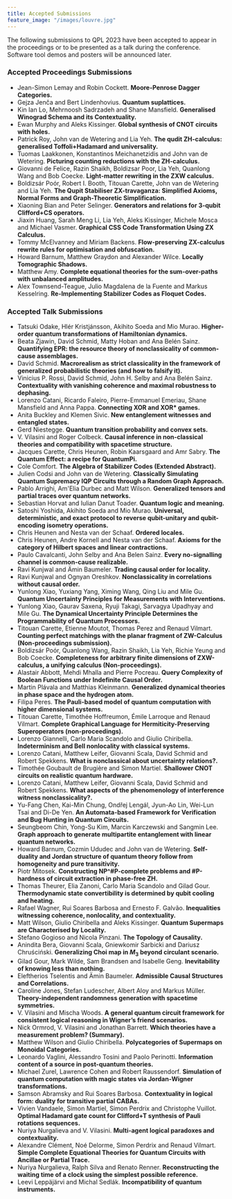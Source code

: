```yaml
---
title: Accepted Submissions
feature_image: "/images/louvre.jpg"
---
```


The following submissions to QPL 2023 have been accepted to appear in the proceedings or to be presented as a talk during the conference.  Software tool demos and posters will be announced later. 

### Accepted Proceedings Submissions

* Jean-Simon Lemay and Robin Cockett. **Moore-Penrose Dagger Categories.**
* Gejza Jenča and Bert Lindenhovius. **Quantum suplattices.**
* Kin Ian Lo, Mehrnoosh Sadrzadeh and Shane Mansfield. **Generalised Winograd Schema and its Contextuality.**
* Ewan Murphy and Aleks Kissinger. **Global synthesis of CNOT circuits with holes.**
* Patrick Roy, John van de Wetering and Lia Yeh. **The qudit ZH-calculus: generalised Toffoli+Hadamard and universality.**
* Tuomas Laakkonen, Konstantinos Meichanetzidis and John van de Wetering. **Picturing counting reductions with the ZH-calculus.**
* Giovanni de Felice, Razin Shaikh, Boldizsar Poor, Lia Yeh, Quanlong Wang and Bob Coecke. **Light-matter rewriting in the ZXW calculus.**
* Boldizsár Poór, Robert I. Booth, Titouan Carette, John van de Wetering and Lia Yeh. **The Qupit Stabiliser ZX-travaganza: Simplified Axioms, Normal Forms and Graph-Theoretic Simplification.**
* Xiaoning Bian and Peter Selinger. **Generators and relations for 3-qubit Clifford+CS operators.**
* Jiaxin Huang, Sarah Meng Li, Lia Yeh, Aleks Kissinger, Michele Mosca and Michael Vasmer. **Graphical CSS Code Transformation Using ZX Calculus.**
* Tommy McElvanney and Miriam Backens. **Flow-preserving ZX-calculus rewrite rules for optimisation and obfuscation.**
* Howard Barnum, Matthew Graydon and Alexander Wilce. **Locally Tomographic Shadows.**
* Matthew Amy. **Complete equational theories for the sum-over-paths with unbalanced amplitudes.**
* Alex Townsend-Teague, Julio Magdalena de la Fuente and Markus Kesselring. **Re-Implementing Stabilizer Codes as Floquet Codes.**

### Accepted Talk Submissions

* Tatsuki Odake, Hlér Kristjánsson, Akihito Soeda and Mio Murao. **Higher-order quantum transformations of Hamiltonian dynamics.**
* Beata Zjawin, David Schmid, Matty Hoban and Ana Belén Sainz. **Quantifying EPR: the resource theory of nonclassicality of common-cause assemblages.**
* David Schmid. **Macrorealism as strict classicality in the framework of generalized probabilistic theories (and how to falsify it).**
* Vinicius P. Rossi, David Schmid, John H. Selby and Ana Belén Sainz. **Contextuality with vanishing coherence and maximal robustness to dephasing.**
* Lorenzo Catani, Ricardo Faleiro, Pierre-Emmanuel Emeriau, Shane Mansfield and Anna Pappa. **Connecting XOR and XOR\* games.**
* Anita Buckley and Klemen Sivic. **New entanglement witnesses and entangled states.**
* Gerd Niestegge. **Quantum transition probability and convex sets.**
* V. Vilasini and Roger Colbeck. **Causal inference in non-classical theories and compatibility with spacetime structure.**
* Jacques Carette, Chris Heunen, Robin Kaarsgaard and Amr Sabry. **The Quantum Effect: a recipe for QuantumPi.**
* Cole Comfort. **The Algebra of Stabilizer Codes (Extended Abstract).**
* Julien Codsi and John van de Wetering. **Classically Simulating Quantum Supremacy IQP Circuits through a Random Graph Approach.**
* Pablo Arrighi, Am'Elia Durbec and Matt Wilson. **Generalized tensors and partial traces over quantum networks.**
* Sebastian Horvat and Iulian Danut Toader. **Quantum logic and meaning.**
* Satoshi Yoshida, Akihito Soeda and Mio Murao. **Universal, deterministic, and exact protocol to reverse qubit-unitary and qubit-encoding isometry operations.**
* Chris Heunen and Nesta van der Schaaf. **Ordered locales.**
* Chris Heunen, Andre Kornell and Nesta van der Schaaf. **Axioms for the category of Hilbert spaces and linear contractions.**
* Paulo Cavalcanti, John Selby and Ana Belen Sainz. **Every no-signalling channel is common-cause realizable.**
* Ravi Kunjwal and Ämin Baumeler. **Trading causal order for locality.**
* Ravi Kunjwal and Ognyan Oreshkov. **Nonclassicality in correlations without causal order.**
* Yunlong Xiao, Yuxiang Yang, Ximing Wang, Qing Liu and Mile Gu. **Quantum Uncertainty Principles for Measurements with Interventions.**
* Yunlong Xiao, Gaurav Saxena, Ryuji Takagi, Sarvagya Upadhyay and Mile Gu. **The Dynamical Uncertainty Principle Determines the Programmability of Quantum Processors.**
* Titouan Carette, Etienne Moutot, Thomas Perez and Renaud Vilmart. **Counting perfect matchings with the planar fragment of ZW-Calculus (Non-proceedings submission).**
* Boldizsár Poór, Quanlong Wang, Razin Shaikh, Lia Yeh, Richie Yeung and Bob Coecke. **Completeness for arbitrary finite dimensions of ZXW-calculus, a unifying calculus (Non-proceedings).**
* Alastair Abbott, Mehdi Mhalla and Pierre Pocreau. **Query Complexity of Boolean Functions under Indefinite Causal Order.**
* Martin Plávala and Matthias Kleinmann. **Generalized dynamical theories in phase space and the hydrogen atom.**
* Filipa Peres. **The Pauli-based model of quantum computation with higher dimensional systems.**
* Titouan Carette, Timothée Hoffreumon, Émile Larroque and Renaud Vilmart. **Complete Graphical Language for Hermiticity-Preserving Superoperators (non-proceedings).**
* Lorenzo Giannelli, Carlo Maria Scandolo and Giulio Chiribella. **Indeterminism and Bell nonlocality with classical systems.**
* Lorenzo Catani, Matthew Leifer, Giovanni Scala, David Schmid and Robert Spekkens. **What is nonclassical about uncertainty relations?.**
* Timothée Goubault de Brugière and Simon Martiel. **Shallower CNOT circuits on realistic quantum hardware.**
* Lorenzo Catani, Matthew Leifer, Giovanni Scala, David Schmid and Robert Spekkens. **What aspects of the phenomenology of interference witness nonclassicality?.**
* Yu-Fang Chen, Kai-Min Chung, Ondřej Lengál, Jyun-Ao Lin, Wei-Lun Tsai and Di-De Yen. **An Automata-based Framework for Verification and Bug Hunting in Quantum Circuits.**
* Seungbeom Chin, Yong-Su Kim, Marcin Karczewski and Sangmin Lee. **Graph approach to generate multipartite entanglement with linear quantum networks.**
* Howard Barnum, Cozmin Ududec and John van de Wetering. **Self-duality and Jordan structure of quantum theory follow from homogeneity and pure transitivity.**
* Piotr Mitosek. **Constructing NP^#P-complete problems and #P-hardness of circuit extraction in phase-free ZH.**
* Thomas Theurer, Elia Zanoni, Carlo Maria Scandolo and Gilad Gour. **Thermodynamic state convertibility is determined by qubit cooling and heating.**
* Rafael Wagner, Rui Soares Barbosa and Ernesto F. Galvão. **Inequalities witnessing coherence, nonlocality, and contextuality.**
* Matt Wilson, Giulio Chiribella and Aleks Kissinger. **Quantum Supermaps are Characterised by Locality.**
* Stefano Gogioso and Nicola Pinzani. **The Topology of Causality.**
* Anindita Bera, Giovanni Scala, Gniewkomir Sarbicki and Dariusz Chruściński. **Generalizing Choi map in $M_3$ beyond circulant scenario.**
* Gilad Gour, Mark Wilde, Sam Brandsen and Isabelle Geng. **Inevitability of knowing less than nothing.**
* Eleftherios Tselentis and Ämin Baumeler. **Admissible Causal Structures and Correlations.**
* Caroline Jones, Stefan Ludescher, Albert Aloy and Markus Müller. **Theory-independent randomness generation with spacetime symmetries.**
* V. Vilasini and Mischa Woods. **A general quantum circuit framework for consistent logical reasoning in Wigner’s friend scenarios.**
* Nick Ormrod, V. Vilasini and Jonathan Barrett. **Which theories have a measurement problem? (Summary).**
* Matthew Wilson and Giulio Chiribella. **Polycategories of Supermaps on Monoidal Categories.**
* Leonardo Vaglini, Alessandro Tosini and Paolo Perinotti. **Information content of a source in post-quantum theories.**
* Michael Zurel, Lawrence Cohen and Robert Raussendorf. **Simulation of quantum computation with magic states via Jordan-Wigner transformations.**
* Samson Abramsky and Rui Soares Barbosa. **Contextuality in logical form: duality for transitive partial CABAs.**
* Vivien Vandaele, Simon Martiel, Simon Perdrix and Christophe Vuillot. **Optimal Hadamard gate count for Clifford+T synthesis of Pauli rotations sequences.**
* Nuriya Nurgalieva and V. Vilasini. **Multi-agent logical paradoxes and contextuality.**
* Alexandre Clément, Noé Delorme, Simon Perdrix and Renaud Vilmart. **Simple Complete Equational Theories for Quantum Circuits with Ancillae or Partial Trace.**
* Nuriya Nurgalieva, Ralph Silva and Renato Renner. **Reconstructing the waiting time of a clock using the simplest possible reference.**
* Leevi Leppäjärvi and Michal Sedlák. **Incompatibility of quantum instruments.**
